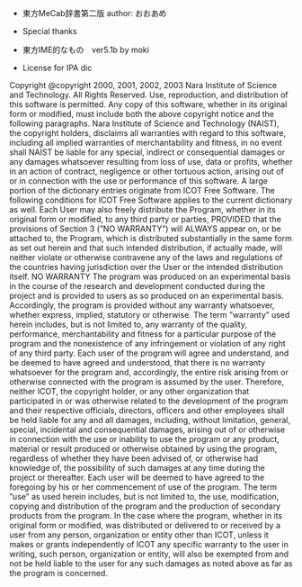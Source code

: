 * 東方MeCab辞書第二版
author: おおあめ

* Special thanks
- 東方IME的なもの　ver5.1b by moki

* License for IPA dic

Copyright @copyright 2000, 2001, 2002, 2003 Nara Institute of Science and Technology.
All Rights Reserved.
Use, reproduction, and distribution of this software is permitted. Any copy of this software, whether in
its original form or modified, must include both the above copyright notice and the following paragraphs.
Nara Institute of Science and Technology (NAIST), the copyright holders, disclaims all warranties with
regard to this software, including all implied warranties of merchantability and fitness, in no event shall
NAIST be liable for any special, indirect or consequential damages or any damages whatsoever resulting
from loss of use, data or profits, whether in an action of contract, negligence or other tortuous action, arising
out of or in connection with the use or performance of this software.
A large portion of the dictionary entries originate from ICOT Free Software. The following conditions for
ICOT Free Software applies to the current dictionary as well.
Each User may also freely distribute the Program, whether in its original form or modified, to any third
party or parties, PROVIDED that the provisions of Section 3 (”NO WARRANTY”) will ALWAYS appear
on, or be attached to, the Program, which is distributed substantially in the same form as set out herein
and that such intended distribution, if actually made, will neither violate or otherwise contravene any of the
laws and regulations of the countries having jurisdiction over the User or the intended distribution itself.
NO WARRANTY
The program was produced on an experimental basis in the course of the research and development
conducted during the project and is provided to users as so produced on an experimental basis. Accordingly,
the program is provided without any warranty whatsoever, whether express, implied, statutory or otherwise.
The term ”warranty” used herein includes, but is not limited to, any warranty of the quality, performance,
merchantability and fitness for a particular purpose of the program and the nonexistence of any infringement
or violation of any right of any third party.
Each user of the program will agree and understand, and be deemed to have agreed and understood, that
there is no warranty whatsoever for the program and, accordingly, the entire risk arising from or otherwise
connected with the program is assumed by the user.
Therefore, neither ICOT, the copyright holder, or any other organization that participated in or was
otherwise related to the development of the program and their respective officials, directors, officers and
other employees shall be held liable for any and all damages, including, without limitation, general, special,
incidental and consequential damages, arising out of or otherwise in connection with the use or inability to
use the program or any product, material or result produced or otherwise obtained by using the program,
regardless of whether they have been advised of, or otherwise had knowledge of, the possibility of such
damages at any time during the project or thereafter. Each user will be deemed to have agreed to the
foregoing by his or her commencement of use of the program. The term ”use” as used herein includes,
but is not limited to, the use, modification, copying and distribution of the program and the production of
secondary products from the program.
In the case where the program, whether in its original form or modified, was distributed or delivered to
or received by a user from any person, organization or entity other than ICOT, unless it makes or grants
independently of ICOT any specific warranty to the user in writing, such person, organization or entity, will
also be exempted from and not be held liable to the user for any such damages as noted above as far as the
program is concerned.